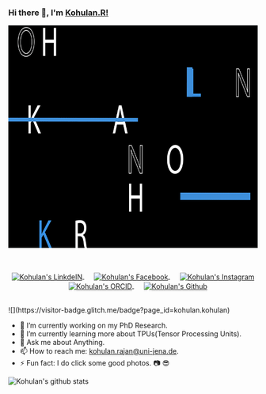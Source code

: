 ### Hi there 👋, I'm [Kohulan.R!](https://cheminf.uni-jena.de/members/kohulan-rajan/) 


<p align="center">
  <img width="800" height="450" src="https://github.com/Kohulan/Kohulan/blob/master/assets/Github_intro.gif">
</p>
</br>
<p align="middle">
<a href="https://www.linkedin.com/in/kohulanrajan/">
  <img align="center" alt="Kohulan's LinkdeIN" width="22px" src="https://cdn.jsdelivr.net/npm/simple-icons@v3/icons/linkedin.svg" />
</a>&nbsp;&nbsp;&nbsp;&nbsp;
  
<a href="www.facebook.com/Kohulan.RPhotography/">
  <img align="center" alt="Kohulan's Facebook" width="22px" src="https://cdn.jsdelivr.net/npm/simple-icons@v3/icons/facebook.svg" />
</a>&nbsp;&nbsp;&nbsp;&nbsp;

<a href="https://www.instagram.com/kohulanr/">
  <img align="center" alt="Kohulan's Instagram" width="22px" src="https://cdn.jsdelivr.net/npm/simple-icons@v3/icons/instagram.svg" />
</a>&nbsp;&nbsp;&nbsp;&nbsp;

<a href="http://orcid.org/0000-0003-1066-7792">
  <img align="center" alt="Kohulan's ORCID" width="22px" src="https://cdn.jsdelivr.net/npm/simple-icons@v3/icons/orcid.svg" />
</a>&nbsp;&nbsp;&nbsp;&nbsp;

<a href="https://github.com/Kohulan">
  <img align="center" alt="Kohulan's Github" width="22px" src="https://cdn.jsdelivr.net/npm/simple-icons@v3/icons/github.svg" />
</a>
</p>
<br/>
![](https://visitor-badge.glitch.me/badge?page_id=kohulan.kohulan)
<br/>

- 🔭 I’m currently working on my PhD Research.
- 🌱 I’m currently learning more about TPUs(Tensor Processing Units).
- 💬 Ask me about Anything.
- 📫 How to reach me: kohulan.rajan@uni-jena.de.
- ⚡ Fun fact: I do click some good photos. 📷 😎

![Kohulan's github stats](https://github-readme-stats.vercel.app/api?username=kohulan&show_icons=true&hide_border=true)
